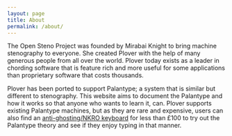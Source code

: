 ```yaml
---
layout: page
title: About
permalink: /about/
---
```


The Open Steno Project was founded by Mirabai Knight to bring machine stenography to everyone. She created Plover with the help of many generous people from all over the world. Plover today exists as a leader in chording software that is feature rich and more useful for some applications than proprietary software that costs thousands.

Plover has been ported to support Palantype; a system that is similar but different to stenography. This website aims to document the Palantype and how it works so that anyone who wants to learn it, can. Plover supports existing Palantype machines, but as they are rare and expensive, users can also find an [anti-ghosting/NKRO keyboard](https://github.com/openstenoproject/plover/wiki/Supported-Hardware#keyboards) for less than £100 to try out the Palantype theory and see if they enjoy typing in that manner.